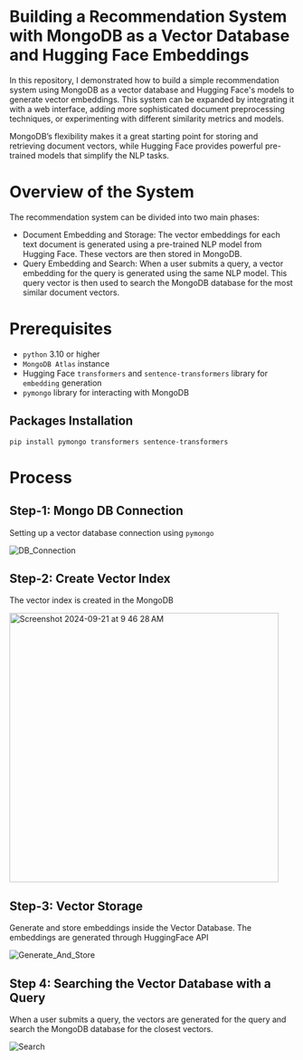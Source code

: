 # Building a Recommendation System with MongoDB as a Vector Database and Hugging Face Embeddings

In this repository, I demonstrated how to build a simple recommendation system using MongoDB as a vector database and Hugging Face's models to generate vector embeddings. This system can be expanded by integrating it with a web interface, adding more sophisticated document preprocessing techniques, or experimenting with different similarity metrics and models.

MongoDB’s flexibility makes it a great starting point for storing and retrieving document vectors, while Hugging Face provides powerful pre-trained models that simplify the NLP tasks.

# Overview of the System

The recommendation system can be divided into two main phases:

- Document Embedding and Storage: The vector embeddings for each text document is generated using a pre-trained NLP model from Hugging Face. These vectors are then stored in MongoDB.
- Query Embedding and Search: When a user submits a query, a vector embedding for the query is generated using the same NLP model. This query vector is then used to search the MongoDB database for the most similar document vectors.

# Prerequisites

- `python` 3.10 or higher
- `MongoDB Atlas` instance
- Hugging Face `transformers` and `sentence-transformers` library for `embedding` generation
- `pymongo` library for interacting with MongoDB

## Packages Installation

`pip install pymongo transformers sentence-transformers`

# Process

## Step-1: Mongo DB Connection

Setting up a vector database connection using `pymongo`

![DB_Connection](https://github.com/user-attachments/assets/d8c5904f-2b7a-4333-8c06-b7055383855d)

## Step-2: Create Vector Index

The vector index is created in the MongoDB

<img width="476" alt="Screenshot 2024-09-21 at 9 46 28 AM" src="https://github.com/user-attachments/assets/8253c850-489e-4582-ae26-e78b9658abd8">


## Step-3: Vector Storage

Generate and store embeddings inside the Vector Database. The embeddings are generated through HuggingFace API

![Generate_And_Store](https://github.com/user-attachments/assets/7ea0f14f-7ebf-4738-a15e-b098facf3d8c)

## Step 4: Searching the Vector Database with a Query

When a user submits a query, the vectors are generated for the query and search the MongoDB database for the closest vectors.

![Search](https://github.com/user-attachments/assets/3871db72-39db-43b4-917c-0725c16c4d76)







